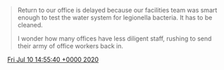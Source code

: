 > Return to our office is delayed because our facilities team was smart enough to test the water system for legionella bacteria\. It has to be cleaned\.  
>   
> I wonder how many offices have less diligent staff, rushing to send their army of office workers back in\.

<img src="../../media/tweet.ico" width="12" /> [Fri Jul 10 14:55:40 +0000 2020](https://twitter.com/DromerDenker/status/1281602998515441664)